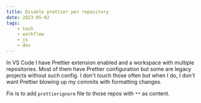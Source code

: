 ```yaml
---
title: Disable prettier per repository
date: 2023-05-02
tags:
    - tech
    - workflow
    - js
    - dev
---
```


In VS Code I have Prettier extension enabled and a workspace with multiple repositories. Most of them have Prettier configuration but some are legacy projects without such config. I don't touch those often but when I do, I don't want Prettier blowing up my commits with formatting changes.

Fix is to add `prettierignore` file to those repos with `**` as content.
